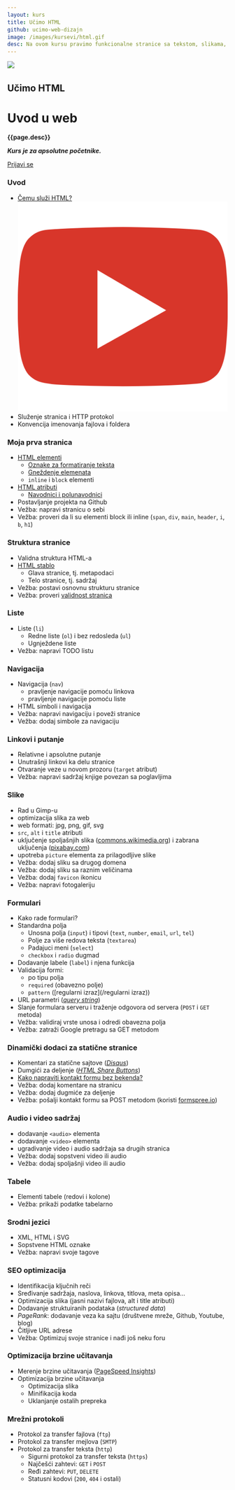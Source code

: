 ```yaml
---
layout: kurs
title: Učimo HTML
github: ucimo-web-dizajn
image: /images/kursevi/html.gif
desc: Na ovom kursu pravimo funkcionalne stranice sa tekstom, slikama, vezama, multimedijom, formularima i učimo temelje web razvoja.
---
```


![]({{page.image}})

## Učimo HTML
# Uvod u web

**{{page.desc}}**

***Kurs je za apsolutne početnike.***

<a href="/kursevi/prijava?kurs=1" class="btn float-right">Prijavi se</a>

### Uvod

- [Čemu služi HTML?](/ucimo-html/uvod) <a href="https://youtu.be/BFc_YPAxQcg"><img src="/images/ui/ikonice/youtube.svg" class="ikonica-manja" alt="play-video"></a>
- Služenje stranica i HTTP protokol
- Konvencija imenovanja fajlova i foldera

### Moja prva stranica

- [HTML elementi](/ucimo-html/elementi)
  - [Oznake za formatiranje teksta](/ucimo-html/formatiranje-teksta)
  - [Gneždenje elemenata](/ucimo-html/gnezdenje)
  - `inline` i `block` elementi
- [HTML atributi](/ucimo-html/atributi)
  - [Navodnici i polunavodnici](/ucimo-html/navodnici)
- Postavljanje projekta na Github
- Vežba: napravi stranicu o sebi
- Vežba: proveri da li su elementi block ili inline (`span`, `div`, `main`, `header`, `i`, `b`, `h1`)

### Struktura stranice

- Validna struktura HTML-a
- [HTML stablo](/ucimo-html/stablo)
  - Glava stranice, tj. metapodaci
  - Telo stranice, tj. sadržaj
- Vežba: postavi osnovnu strukturu stranice
- Vežba: proveri [validnost stranica](https://validator.w3.org/)

### Liste

- Liste (`li`)
  - Redne liste (`ol`) i bez redosleda (`ul`)
  - Ugnježdene liste
- Vežba: napravi TODO listu

### Navigacija

- Navigacija (`nav`)
  - pravljenje navigacije pomoću linkova
  - pravljenje navigacije pomoću liste
- HTML simboli i navigacija
- Vežba: napravi navigaciju i poveži stranice
- Vežba: dodaj simbole za navigaciju

### Linkovi i putanje

- Relativne i apsolutne putanje
- Unutrašnji linkovi ka delu stranice
- Otvaranje veze u novom prozoru (`target` atribut)
- Vežba: napravi sadržaj knjige povezan sa poglavljima

### Slike

- Rad u Gimp-u
- optimizacija slika za web
- web formati: jpg, png, gif, svg
- `src`, `alt` i `title` atributi
- uključenje spoljašnjih slika ([commons.wikimedia.org](https://commons.wikimedia.org/)) i zabrana uključenja ([pixabay.com](https://pixabay.com/))
- upotreba `picture` elementa za prilagodljive slike
- Vežba: dodaj sliku sa drugog domena
- Vežba: dodaj sliku sa raznim veličinama
- Vežba: dodaj `favicon` ikonicu
- Vežba: napravi fotogaleriju

### Formulari

- Kako rade formulari?
- Standardna polja
  - Unosna polja (`input`) i tipovi (`text`, `number`, `email`, `url`, `tel`)
  - Polje za više redova teksta (`textarea`)
  - Padajuci meni (`select`)
  - `checkbox` i `radio` dugmad
- Dodavanje labele (`label`) i njena funkcija
- Validacija formi:
  - po tipu polja
  - `required` (obavezno polje)
  - `pattern` ([regularni izraz](/regularni izraz))
- URL parametri (*[query string](https://en.wikipedia.org/wiki/Query_string)*)
- Slanje formulara serveru i traženje odgovora od servera (`POST` i `GET` metoda)
- Vežba: validiraj vrste unosa i odredi obavezna polja
- Vežba: zatraži Google pretragu sa GET metodom

### Dinamički dodaci za statične stranice

- Komentari za statične sajtove (*[Disqus](https://disqus.com/)*)
- Dumgići za deljenje (*[HTML Share Buttons](https://simplesharebuttons.com/html-share-buttons/)*)
- [Kako napraviti kontakt formu bez bekenda?](/kontakt-forma-bez-bekenda)
- Vežba: dodaj komentare na stranicu
- Vežba: dodaj dugmiće za deljenje
- Vežba: pošalji kontakt formu sa POST metodom (koristi [formspree.io](https://formspree.io/))

### Audio i video sadržaj

- dodavanje `<audio>` elementa
- dodavanje `<video>` elementa
- ugradivanje video i audio sadržaja sa drugih stranica
- Vežba: dodaj sopstveni video ili audio
- Vežba: dodaj spoljašnji video ili audio

### Tabele
- Elementi tabele (redovi i kolone)
- Vežba: prikaži podatke tabelarno

### Srodni jezici
- XML, HTML i SVG
- Sopstvene HTML oznake
- Vežba: napravi svoje tagove

### SEO optimizacija

- Identifikacija ključnih reči
- Sređivanje sadržaja, naslova, linkova, titlova, meta opisa...
- Optimizacija slika (jasni nazivi fajlova, alt i title atributi)
- Dodavanje struktuiranih podataka (*structured data*)
- *PageRank*: dodavanje veza ka sajtu (društvene mreže, Github, Youtube, blog)
- Čitljive URL adrese
- Vežba: Optimizuj svoje stranice i nađi još neku foru

### Optimizacija brzine učitavanja

- Merenje brzine učitavanja ([PageSpeed Insights](https://developers.google.com/speed/pagespeed/insights/))
- Optimizacija brzine učitavanja
  - Optimizacija slika
  - Minifikacija koda
  - Uklanjanje ostalih prepreka

### Mrežni protokoli

- Protokol za transfer fajlova (`ftp`)
- Protokol za transfer mejlova (`SMTP`)
- Protokol za transfer teksta (`http`)
  - Sigurni protokol za transfer teksta (`https`)
  - Najčešći zahtevi: `GET` i `POST`
  - Ređi zahtevi: `PUT`, `DELETE`
  - Statusni kodovi (`200`, `404` i ostali)
